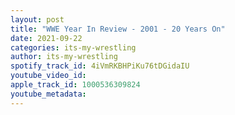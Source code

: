 ```yaml
---
layout: post
title: "WWE Year In Review - 2001 - 20 Years On"
date: 2021-09-22
categories: its-my-wrestling
author: its-my-wrestling
spotify_track_id: 4iVmRKBHPiKu76tDGidaIU
youtube_video_id: 
apple_track_id: 1000536309824
youtube_metadata: 
---
```

